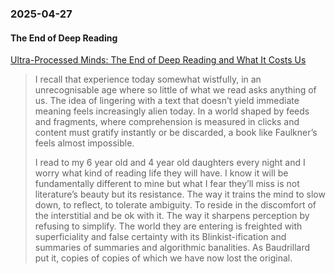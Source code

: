 ### 2025-04-27
#### The End of Deep Reading
[Ultra-Processed Minds: The End of Deep Reading and What It Costs Us](https://carlhendrick.substack.com/p/ultra-processed-minds-the-end-of)

> 	I recall that experience today somewhat wistfully, in an unrecognisable age where so little of what we read asks anything of us. The idea of lingering with a text that doesn’t yield immediate meaning feels increasingly alien today. In a world shaped by feeds and fragments, where comprehension is measured in clicks and content must gratify instantly or be discarded, a book like Faulkner’s feels almost impossible.
> 	
> 	I read to my 6 year old and 4 year old daughters every night and I worry what kind of reading life they will have. I know it will be fundamentally different to mine but what I fear they’ll miss is not literature’s beauty but its resistance. The way it trains the mind to slow down, to reflect, to tolerate ambiguity. To reside in the discomfort of the interstitial and be ok with it. The way it sharpens perception by refusing to simplify. The world they are entering is freighted with superficiality and false certainty with its Blinkist-ification and summaries of summaries and algorithmic banalities. As Baudrillard put it, copies of copies of which we have now lost the original.
